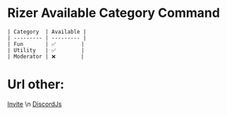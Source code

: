 # Rizer Available Category Command

```
| Category  | Available |
| --------- | --------- |
| Fun       | ✅        |
| Utility   | ✅        |
| Moderator | ❌        |
```

# Url other:

[Invite](https://discord.com/invite) \n
[DiscordJs](https://www.npmjs.com/package/discord.js)
